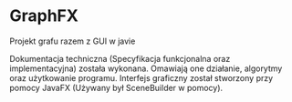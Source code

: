 # GraphFX
Projekt grafu razem z GUI w javie

Dokumentacja techniczna (Specyfikacja funkcjonalna oraz implementacyjna) została wykonana. Omawiają one działanie, algorytmy oraz użytkowanie programu.
Interfejs graficzny został stworzony przy pomocy JavaFX (Używany był SceneBuilder w pomocy).
